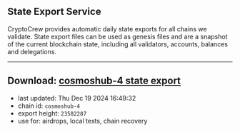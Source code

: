 ## State Export Service
CryptoCrew provides automatic daily state exports for all chains we validate. State export files can be used as genesis files and are a snapshot of the current blockchain state, including all validators, accounts, balances and delegations.

---
**Download: [cosmoshub-4 state export](https://dl-eu2.ccvalidators.com/SERVICE/cosmoshub/cosmoshub-4_export_23582287.json)**
---

- last updated: Thu Dec 19 2024 16:49:32
- chain id: `cosmoshub-4`
- export height: `23582287`
- use for: airdrops, local tests, chain recovery
